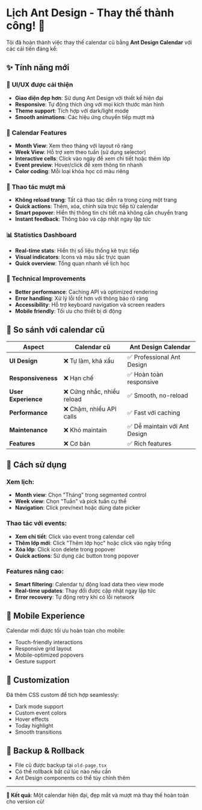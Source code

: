 # Lịch Ant Design - Thay thế thành công! 🎉

Tôi đã hoàn thành việc thay thế calendar cũ bằng **Ant Design Calendar** với các cải tiến đáng kể:

## ✨ Tính năng mới

### 🎨 **UI/UX được cải thiện**

- **Giao diện đẹp hơn**: Sử dụng Ant Design với thiết kế hiện đại
- **Responsive**: Tự động thích ứng với mọi kích thước màn hình
- **Theme support**: Tích hợp với dark/light mode
- **Smooth animations**: Các hiệu ứng chuyển tiếp mượt mà

### 📅 **Calendar Features**

- **Month View**: Xem theo tháng với layout rõ ràng
- **Week View**: Hỗ trợ xem theo tuần (sử dụng selector)
- **Interactive cells**: Click vào ngày để xem chi tiết hoặc thêm lớp
- **Event preview**: Hover/click để xem thông tin nhanh
- **Color coding**: Mỗi loại khóa học có màu riêng

### 🚀 **Thao tác mượt mà**

- **Không reload trang**: Tất cả thao tác diễn ra trong cùng một trang
- **Quick actions**: Thêm, xóa, chỉnh sửa trực tiếp từ calendar
- **Smart popover**: Hiển thị thông tin chi tiết mà không cần chuyển trang
- **Instant feedback**: Thông báo và cập nhật ngay lập tức

### 📊 **Statistics Dashboard**

- **Real-time stats**: Hiển thị số liệu thống kê trực tiếp
- **Visual indicators**: Icons và màu sắc trực quan
- **Quick overview**: Tổng quan nhanh về lịch học

### 🔧 **Technical Improvements**

- **Better performance**: Caching API và optimized rendering
- **Error handling**: Xử lý lỗi tốt hơn với thông báo rõ ràng
- **Accessibility**: Hỗ trợ keyboard navigation và screen readers
- **Mobile friendly**: Tối ưu cho thiết bị di động

## 🎯 **So sánh với calendar cũ**

| Aspect              | Calendar cũ                | Ant Design Calendar           |
| ------------------- | -------------------------- | ----------------------------- |
| **UI Design**       | ❌ Tự làm, khá xấu         | ✅ Professional Ant Design    |
| **Responsiveness**  | ❌ Hạn chế                 | ✅ Hoàn toàn responsive       |
| **User Experience** | ❌ Cứng nhắc, nhiều reload | ✅ Smooth, no-reload          |
| **Performance**     | ❌ Chậm, nhiều API calls   | ✅ Fast với caching           |
| **Maintenance**     | ❌ Khó maintain            | ✅ Dễ maintain với Ant Design |
| **Features**        | ❌ Cơ bản                  | ✅ Rich features              |

## 🚀 **Cách sử dụng**

### Xem lịch:

- **Month view**: Chọn "Tháng" trong segmented control
- **Week view**: Chọn "Tuần" và pick tuần cụ thể
- **Navigation**: Click prev/next hoặc dùng date picker

### Thao tác với events:

- **Xem chi tiết**: Click vào event trong calendar cell
- **Thêm lớp mới**: Click "Thêm lớp học" hoặc click vào ngày trống
- **Xóa lớp**: Click icon delete trong popover
- **Quick actions**: Sử dụng các button trong popover

### Features nâng cao:

- **Smart filtering**: Calendar tự động load data theo view mode
- **Real-time updates**: Thay đổi được cập nhật ngay lập tức
- **Error recovery**: Tự động retry khi có lỗi network

## 📱 **Mobile Experience**

Calendar mới được tối ưu hoàn toàn cho mobile:

- Touch-friendly interactions
- Responsive grid layout
- Mobile-optimized popovers
- Gesture support

## 🎨 **Customization**

Đã thêm CSS custom để tích hợp seamlessly:

- Dark mode support
- Custom event colors
- Hover effects
- Today highlight
- Smooth transitions

## 🔄 **Backup & Rollback**

- File cũ được backup tại `old-page.tsx`
- Có thể rollback bất cứ lúc nào nếu cần
- Ant Design components có thể tùy chỉnh thêm

---

**🎉 Kết quả**: Một calendar hiện đại, đẹp mắt và mượt mà thay thế hoàn toàn cho version cũ!
